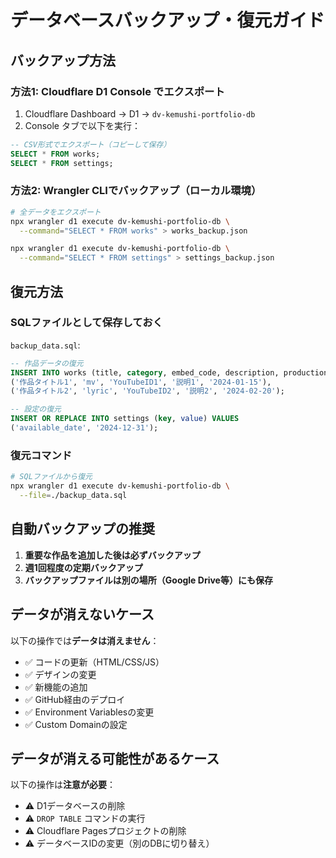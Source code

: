 # データベースバックアップ・復元ガイド

## バックアップ方法

### 方法1: Cloudflare D1 Console でエクスポート

1. Cloudflare Dashboard → D1 → `dv-kemushi-portfolio-db`
2. Console タブで以下を実行：

```sql
-- CSV形式でエクスポート（コピーして保存）
SELECT * FROM works;
SELECT * FROM settings;
```

### 方法2: Wrangler CLIでバックアップ（ローカル環境）

```bash
# 全データをエクスポート
npx wrangler d1 execute dv-kemushi-portfolio-db \
  --command="SELECT * FROM works" > works_backup.json

npx wrangler d1 execute dv-kemushi-portfolio-db \
  --command="SELECT * FROM settings" > settings_backup.json
```

## 復元方法

### SQLファイルとして保存しておく

`backup_data.sql`:
```sql
-- 作品データの復元
INSERT INTO works (title, category, embed_code, description, production_date) VALUES
('作品タイトル1', 'mv', 'YouTubeID1', '説明1', '2024-01-15'),
('作品タイトル2', 'lyric', 'YouTubeID2', '説明2', '2024-02-20');

-- 設定の復元
INSERT OR REPLACE INTO settings (key, value) VALUES
('available_date', '2024-12-31');
```

### 復元コマンド

```bash
# SQLファイルから復元
npx wrangler d1 execute dv-kemushi-portfolio-db \
  --file=./backup_data.sql
```

## 自動バックアップの推奨

1. **重要な作品を追加した後は必ずバックアップ**
2. **週1回程度の定期バックアップ**
3. **バックアップファイルは別の場所（Google Drive等）にも保存**

## データが消えないケース

以下の操作では**データは消えません**：
- ✅ コードの更新（HTML/CSS/JS）
- ✅ デザインの変更
- ✅ 新機能の追加
- ✅ GitHub経由のデプロイ
- ✅ Environment Variablesの変更
- ✅ Custom Domainの設定

## データが消える可能性があるケース

以下の操作は**注意が必要**：
- ⚠️ D1データベースの削除
- ⚠️ `DROP TABLE` コマンドの実行
- ⚠️ Cloudflare Pagesプロジェクトの削除
- ⚠️ データベースIDの変更（別のDBに切り替え）